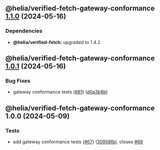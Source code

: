 ## @helia/verified-fetch-gateway-conformance [1.1.0](https://github.com/ipfs/helia-verified-fetch/compare/@helia/verified-fetch-gateway-conformance-1.0.1...@helia/verified-fetch-gateway-conformance-1.1.0) (2024-05-16)



### Dependencies

* **@helia/verified-fetch:** upgraded to 1.4.2

## @helia/verified-fetch-gateway-conformance [1.0.1](https://github.com/ipfs/helia-verified-fetch/compare/@helia/verified-fetch-gateway-conformance-1.0.0...@helia/verified-fetch-gateway-conformance-1.0.1) (2024-05-16)


### Bug Fixes

* gateway conformance tests ([#81](https://github.com/ipfs/helia-verified-fetch/issues/81)) ([d0a3b6b](https://github.com/ipfs/helia-verified-fetch/commit/d0a3b6b5c6a7955fe18a0feadff9fda9a46dee71))

## @helia/verified-fetch-gateway-conformance 1.0.0 (2024-05-09)


### Tests

* add gateway conformance tests ([#67](https://github.com/ipfs/helia-verified-fetch/issues/67)) ([30958fb](https://github.com/ipfs/helia-verified-fetch/commit/30958fbe86f0b852aba6dffc4cac93087cbcc2e3)), closes [#68](https://github.com/ipfs/helia-verified-fetch/issues/68)
